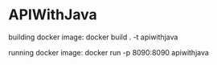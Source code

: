 # APIWithJava

building docker image:
docker build . -t apiwithjava

running docker image:
docker run -p 8090:8090 apiwithjava
